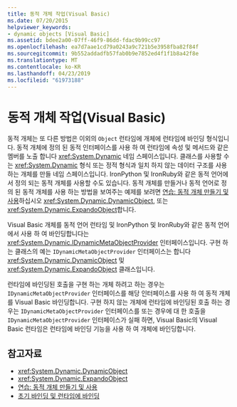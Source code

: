 ```yaml
---
title: 동적 개체 작업(Visual Basic)
ms.date: 07/20/2015
helpviewer_keywords:
- dynamic objects [Visual Basic]
ms.assetid: bdee2a00-07ff-46f9-86dd-fdac9b99cc97
ms.openlocfilehash: ea7d7aae1cd79a0243a9c721b5e3958fba82f84f
ms.sourcegitcommit: 9b552addadfb57fab0b9e7852ed4f1f1b8a42f8e
ms.translationtype: MT
ms.contentlocale: ko-KR
ms.lasthandoff: 04/23/2019
ms.locfileid: "61973188"
---
```

# <a name="working-with-dynamic-objects-visual-basic"></a>동적 개체 작업(Visual Basic)
동적 개체는 또 다른 방법은 이외의 `Object` 런타임에 개체에 런타임에 바인딩 형식입니다. 동적 개체에 정의 된 동적 인터페이스를 사용 하 여 런타임에 속성 및 메서드와 같은 멤버를 노출 합니다 <xref:System.Dynamic> 네임 스페이스입니다. 클래스를 사용할 수는 <xref:System.Dynamic> 형식 또는 정적 형식과 일치 하지 않는 데이터 구조를 사용 하는 개체를 만들 네임 스페이스입니다. IronPython 및 IronRuby와 같은 동적 언어에서 정의 되는 동적 개체를 사용할 수도 있습니다. 동적 개체를 만들거나 동적 언어로 정의 된 동적 개체를 사용 하는 방법을 보여주는 예제를 보려면 [연습: 동적 개체 만들기 및 사용](../../../../csharp/programming-guide/types/walkthrough-creating-and-using-dynamic-objects.md)하십시오 <xref:System.Dynamic.DynamicObject>, 또는 <xref:System.Dynamic.ExpandoObject>합니다.  
  
 Visual Basic 개체를 동적 언어 런타임 및 IronPython 및 IronRuby와 같은 동적 언어에서 사용 하 여 바인딩합니다는 <xref:System.Dynamic.IDynamicMetaObjectProvider> 인터페이스입니다. 구현 하는 클래스의 예는 `IDynamicMetaObjectProvider` 인터페이스는 합니다 <xref:System.Dynamic.DynamicObject> 및 <xref:System.Dynamic.ExpandoObject> 클래스입니다.  
  
 런타임에 바인딩된 호출을 구현 하는 개체 하려고 하는 경우는 `IDynamicMetaObjectProvider` 인터페이스를 해당 인터페이스를 사용 하 여 동적 개체를 Visual Basic 바인딩합니다. 구현 하지 않는 개체에 런타임에 바인딩된 호출 하는 경우는 `IDynamicMetaObjectProvider` 인터페이스를 또는 경우에 대 한 호출을 `IDynamicMetaObjectProvider` 인터페이스가 실패 하면, Visual Basic의 Visual Basic 런타임은 런타임에 바인딩 기능을 사용 하 여 개체에 바인딩합니다.  
  
## <a name="see-also"></a>참고자료

- <xref:System.Dynamic.DynamicObject>
- <xref:System.Dynamic.ExpandoObject>
- [연습: 동적 개체 만들기 및 사용](../../../../csharp/programming-guide/types/walkthrough-creating-and-using-dynamic-objects.md)
- [초기 바인딩 및 런타임에 바인딩](../../../../visual-basic/programming-guide/language-features/early-late-binding/index.md)
